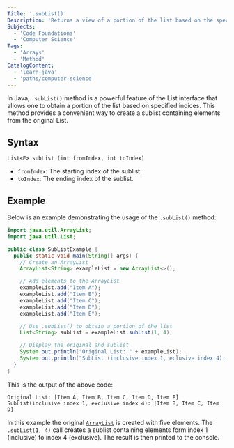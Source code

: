 ```yaml
---
Title: '.subList()'
Description: 'Returns a view of a portion of the list based on the specified start and end indices.'
Subjects:
  - 'Code Foundations'
  - 'Computer Science'
Tags:
  - 'Arrays'
  - 'Method'
CatalogContent:
  - 'learn-java'
  - 'paths/computer-science'
---
```


In Java, `.subList()` method is a powerful feature of the List interface that allows one to obtain a portion of the list based on specified indices. This method provides a convenient way to create a sublist containing elements from the original List.

## Syntax

```pseudo
List<E> subList (int fromIndex, int toIndex)
```

- `fromIndex`: The starting index of the sublist.
- `toIndex`: The ending index of the sublist.

## Example

Below is an example demonstrating the usage of the `.subList()` method: 

```java
import java.util.ArrayList;
import java.util.List;

public class SubListExample {
  public static void main(String[] args) {
    // Create an ArrayList
    ArrayList<String> exampleList = new ArrayList<>();

    // Add elements to the ArrayList
    exampleList.add("Item A");
    exampleList.add("Item B");
    exampleList.add("Item C");
    exampleList.add("Item D");
    exampleList.add("Item E");

    // Use .subList() to obtain a portion of the list
    List<String> subList = exampleList.subList(1, 4);

    // Display the original and sublist
    System.out.println("Original List: " + exampleList);
    System.out.println("SubList (inclusive index 1, eclusive index 4): " + subList);
  }
}
```

This is the output of the above code:

```shell
Original List: [Item A, Item B, Item C, Item D, Item E]
SubList(inclusive index 1, exclusive index 4): [Item B, Item C, Item D]
```

In this example the original [`ArrayList`](https://www.codecademy.com/resources/docs/java/array-list) is created with five elements. The `.subList(1, 4)` call creates a sublist containing elements form index 1 (inclusive) to index 4 (exclusive). The result is then printed to the console.